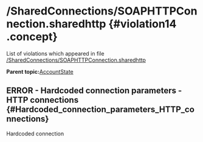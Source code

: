 # /SharedConnections/SOAPHTTPConnection.sharedhttp {#violation14 .concept}

List of violations which appeared in file [/SharedConnections/SOAPHTTPConnection.sharedhttp](../../../projects/AccountState/SharedConnections/SOAPHTTPConnection.sharedhttp.md)

**Parent topic:**[AccountState](../../../../../../modules/demo_Enterprise/dita/qa/projects/AccountState.md)

## ERROR - Hardcoded connection parameters - HTTP connections {#Hardcoded_connection_parameters_HTTP_connections}

Hardcoded connection

